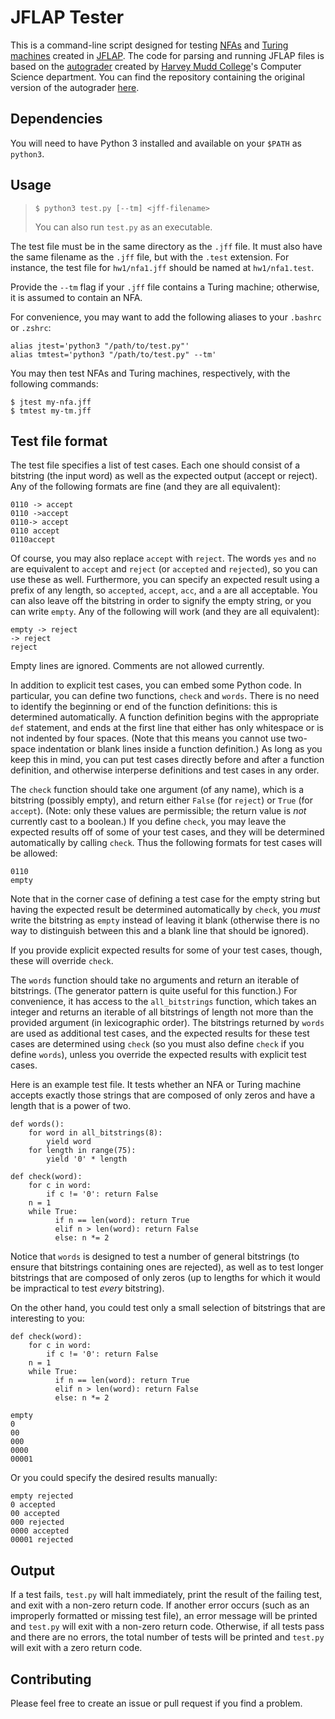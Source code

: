 # JFLAP Tester

This is a command-line script designed for testing [NFAs][nfa] and [Turing machines][turing] created in [JFLAP]. The code for parsing and running JFLAP files is based on the [autograder] created by [Harvey Mudd College][hmc]'s Computer Science department. You can find the repository containing the original version of the autograder [here][hmc-grader].

## Dependencies

You will need to have Python 3 installed and available on your `$PATH` as `python3`.

## Usage

> ```
> $ python3 test.py [--tm] <jff-filename>
> ```
> 
> You can also run `test.py` as an executable.

The test file must be in the same directory as the `.jff` file. It must also have the same filename as the `.jff` file, but with the `.test` extension. For instance, the test file for `hw1/nfa1.jff` should be named at `hw1/nfa1.test`.

Provide the `--tm` flag if your `.jff` file contains a Turing machine; otherwise, it is assumed to contain an NFA.

For convenience, you may want to add the following aliases to your `.bashrc` or `.zshrc`:

```
alias jtest='python3 "/path/to/test.py"'
alias tmtest='python3 "/path/to/test.py" --tm'
```

You may then test NFAs and Turing machines, respectively, with the following commands:

```
$ jtest my-nfa.jff
$ tmtest my-tm.jff
```

## Test file format

The test file specifies a list of test cases. Each one should consist of a bitstring (the input word) as well as the expected output (accept or reject). Any of the following formats are fine (and they are all equivalent):

```
0110 -> accept
0110 ->accept
0110-> accept
0110 accept
0110accept
```

Of course, you may also replace `accept` with `reject`. The words `yes` and `no` are equivalent to `accept` and `reject` (or `accepted` and `rejected`), so you can use these as well. Furthermore, you can specify an expected result using a prefix of any length, so `accepted`, `accept`, `acc`, and `a` are all acceptable. You can also leave off the bitstring in order to signify the empty string, or you can write `empty`. Any of the following will work (and they are all equivalent):

```
empty -> reject
-> reject
reject
```

Empty lines are ignored. Comments are not allowed currently.

In addition to explicit test cases, you can embed some Python code. In particular, you can define two functions, `check` and `words`. There is no need to identify the beginning or end of the function definitions: this is determined automatically. A function definition begins with the appropriate `def` statement, and ends at the first line that either has only whitespace or is not indented by four spaces. (Note that this means you cannot use two-space indentation or blank lines inside a function definition.) As long as you keep this in mind, you can put test cases directly before and after a function definition, and otherwise interperse definitions and test cases in any order.

The `check` function should take one argument (of any name), which is a bitstring (possibly empty), and return either `False` (for `reject`) or `True` (for `accept`). (Note: only these values are permissible; the return value is *not* currently cast to a boolean.) If you define `check`, you may leave the expected results off of some of your test cases, and they will be determined automatically by calling `check`. Thus the following formats for test cases will be allowed:

```
0110
empty
```

Note that in the corner case of defining a test case for the empty string but having the expected result be determined automatically by `check`, you *must* write the bitstring as `empty` instead of leaving it blank (otherwise there is no way to distinguish between this and a blank line that should be ignored).

If you provide explicit expected results for some of your test cases, though, these will override `check`.

The `words` function should take no arguments and return an iterable of bitstrings. (The generator pattern is quite useful for this function.) For convenience, it has access to the `all_bitstrings` function, which takes an integer and returns an iterable of all bitstrings of length not more than the provided argument (in lexicographic order). The bitstrings returned by `words` are used as additional test cases, and the expected results for these test cases are determined using `check` (so you must also define `check` if you define `words`), unless you override the expected results with explicit test cases.

Here is an example test file. It tests whether an NFA or Turing machine accepts exactly those strings that are composed of only zeros and have a length that is a power of two.

```
def words():
    for word in all_bitstrings(8):
        yield word
    for length in range(75):
        yield '0' * length

def check(word):
    for c in word:
        if c != '0': return False
    n = 1
    while True:
          if n == len(word): return True
          elif n > len(word): return False
          else: n *= 2
```

Notice that `words` is designed to test a number of general bitstrings (to ensure that bitstrings containing ones are rejected), as well as to test longer bitstrings that are composed of only zeros (up to lengths for which it would be impractical to test *every* bitstring).

On the other hand, you could test only a small selection of bitstrings that are interesting to you:

```
def check(word):
    for c in word:
        if c != '0': return False
    n = 1
    while True:
          if n == len(word): return True
          elif n > len(word): return False
          else: n *= 2

empty
0
00
000
0000
00001
```

Or you could specify the desired results manually:

```
empty rejected
0 accepted
00 accepted
000 rejected
0000 accepted
00001 rejected
```

## Output

If a test fails, `test.py` will halt immediately, print the result of the failing test, and exit with a non-zero return code. If another error occurs (such as an improperly formatted or missing test file), an error message will be printed and `test.py` will exit with a non-zero return code. Otherwise, if all tests pass and there are no errors, the total number of tests will be printed and `test.py` will exit with a zero return code.

## Contributing

Please feel free to create an issue or pull request if you find a problem.

[nfa]: https://en.wikipedia.org/wiki/Nondeterministic_finite_automaton
[turing]: https://en.wikipedia.org/wiki/Turing_machine
[jflap]: http://www.jflap.org/
[autograder]: https://github.com/CSGreater-Developers/HMC-Grader/blob/f7ce1fe866fcde521c0a2dcb5102a75fae223142/app/plugins/autograder/jflapgrader.py
[hmc]: https://www.hmc.edu/
[hmc-grader]: https://github.com/CSGreater-Developers/HMC-Grader
